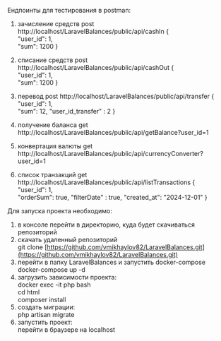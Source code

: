 
Ендпоинты для тестирования в postman:

1. зачисление средств
post
http://localhost/LaravelBalances/public/api/cashIn
{  
    "user_id": 1,  
    "sum": 1200
} 

2. списание средств
post
http://localhost/LaravelBalances/public/api/cashOut
{  
    "user_id": 1,  
    "sum": 1200
} 

3. перевод
post
http://localhost/LaravelBalances/public/api/transfer
{  
    "user_id": 1,  
    "sum": 12,
    "user_id_transfer" : 2
} 

4. получение баланса
get
http://localhost/LaravelBalances/public/api/getBalance?user_id=1

5. конвертация валюты
get
http://localhost/LaravelBalances/public/api/currencyConverter?user_id=1

6. список транзакций
get
http://localhost/LaravelBalances/public/api/listTransactions
{  
    "user_id": 1,  
    "orderSum": true,
    "filterDate" : true,
	"created_at": "2024-12-01"
} 
  
  
Для запуска проекта необходимо:

1.  в консоле перейти в директорию, куда будет скачиваться репозиторий
2.  скачать удаленный репозиторий  
    git clone  [https://github.com/vmikhaylov82/LaravelBalances.git](https://github.com/vmikhaylov82/LaravelBalances.git)
3.  перейти в папку LaravelBalances и запустить docker-compose  
    docker-compose up -d
4.  загрузить зависимости проекта:  
    docker exec -it php bash  
    cd html  
    composer install
5.  создать миграции:  
    php artisan migrate  
6.  запустить проект:  
    перейти в браузере на localhost
